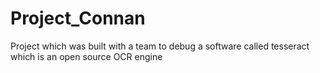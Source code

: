 # Project_Connan
Project which was built with a team to debug a software called tesseract which is an open source OCR engine
